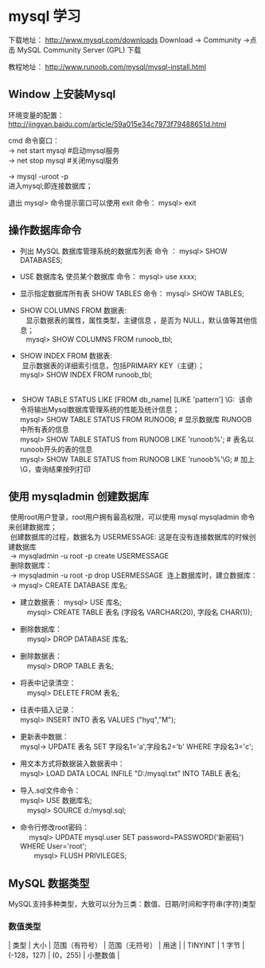 
# mysql 学习

下载地址： http://www.mysql.com/downloads
Download -> Community ->点击 MySQL Community Server (GPL) 下载

教程地址： http://www.runoob.com/mysql/mysql-install.html

## Window 上安装Mysql
环境变量的配置：
<http://jingyan.baidu.com/article/59a015e34c7973f79488651d.html>

cmd 命令窗口：  
-> net start mysql #启动mysql服务  
-> net stop mysql  #关闭mysql服务

-> mysql -uroot -p  
进入mysql;即连接数据库；

退出 mysql> 命令提示窗口可以使用 exit 命令： mysql> exit

## 操作数据库命令
- 列出 MySQL 数据库管理系统的数据库列表 命令 ：
  mysql> SHOW DATABASES;
  
- USE 数据库名 使员某个数据库 命令：
  mysql> use xxxx;
  
- 显示指定数据库所有表  SHOW TABLES 命令：
  mysql> SHOW TABLES;  
  
- SHOW COLUMNS FROM 数据表:   
    显示数据表的属性，属性类型，主键信息 ，是否为 NULL，默认值等其他信息；  
    mysql> SHOW COLUMNS FROM runoob_tbl;  
    
- SHOW INDEX FROM 数据表:  
  显示数据表的详细索引信息，包括PRIMARY KEY（主键）；  
  mysql> SHOW INDEX FROM runoob_tbl;  
  
-  SHOW TABLE STATUS LIKE [FROM db_name] [LIKE 'pattern'] \G: 
  该命令将输出Mysql数据库管理系统的性能及统计信息；  
  mysql> SHOW TABLE STATUS  FROM RUNOOB;   # 显示数据库 RUNOOB 中所有表的信息  
  mysql> SHOW TABLE STATUS from RUNOOB LIKE 'runoob%';     # 表名以runoob开头的表的信息  
  mysql> SHOW TABLE STATUS from RUNOOB LIKE 'runoob%'\G;   # 加上 \G，查询结果按列打印  
  
## 使用 mysqladmin 创建数据库
  使用root用户登录，root用户拥有最高权限，可以使用 mysql mysqladmin 命令来创建数据库；    
  创建数据库的过程，数据名为 USERMESSAGE: 这是在没有连接数据库的时候创建数据库  
  -> mysqladmin -u root -p create USERMESSAGE  
  删除数据库：  
  -> mysqladmin -u root -p drop USERMESSAGE
  连上数据库时，建立数据库：
  -> mysql> CREATE DATABASE 库名;
  
  - 建立数据表：
  mysql> USE 库名;  
　mysql> CREATE TABLE 表名 (字段名 VARCHAR(20), 字段名 CHAR(1));
 
  - 删除数据库：    
　mysql> DROP DATABASE 库名;

  - 删除数据表：  
　mysql> DROP TABLE 表名;
  
  - 将表中记录清空：  
　mysql> DELETE FROM 表名;
 
 - 往表中插入记录：  
 mysql> INSERT INTO 表名 VALUES ("hyq","M");
 
 - 更新表中数据：  
 mysql-> UPDATE 表名 SET 字段名1='a',字段名2='b' WHERE 字段名3='c';
 
 - 用文本方式将数据装入数据表中：  
 mysql> LOAD DATA LOCAL INFILE "D:/mysql.txt" INTO TABLE 表名;
 
 - 导入.sql文件命令：  
  mysql> USE 数据库名;  
　mysql> SOURCE d:/mysql.sql;
 
 - 命令行修改root密码：  
  　mysql> UPDATE mysql.user SET password=PASSWORD('新密码') WHERE User='root';  
　　mysql> FLUSH PRIVILEGES;
  
## MySQL 数据类型
  MySQL支持多种类型，大致可以分为三类：数值、日期/时间和字符串(字符)类型  
### 数值类型

| 类型 |	大小 |	范围（有符号）	| 范围（无符号）	| 用途 |
| TINYINT |	1 字节 |	(-128，127) |	(0，255)	| 小整数值 |
  
  
  
  

